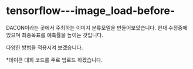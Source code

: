 # tensorflow---image_load-before-
<p>DACON이라는 곳에서 주최하는 이미지 분류모델을 만들어보았습니다.
현재 수정중에 있으며 최종목표를 예측률을 높이는 것입니다. 
<p>다양한 방법을 적용시켜 보겠습니다.
<p>*데이콘 대회 코드를 주로 업로드 하겠습니다.
